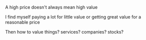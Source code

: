 ---
---

A high price doesn't always mean high value 

I find myself paying a lot for little value or getting great value for a reasonable price 

Then how to value things? services? companies? stocks?